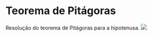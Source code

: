 # Teorema de Pitágoras
Resolução do teorema de Pitágoras para a hipotenusa.
![](https://blog.professorferretto.com.br/wp-content/uploads/2020/01/formula-do-Teorema-de-Pitagoras.jpg)
